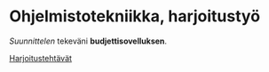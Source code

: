 # Ohjelmistotekniikka, harjoitustyö

*Suunnittelen* tekeväni **budjettisovelluksen**.

[Harjoitustehtävät](https://github.com/n1k1k/ot-harjoitustyo-2025/tree/main/laskarit)
